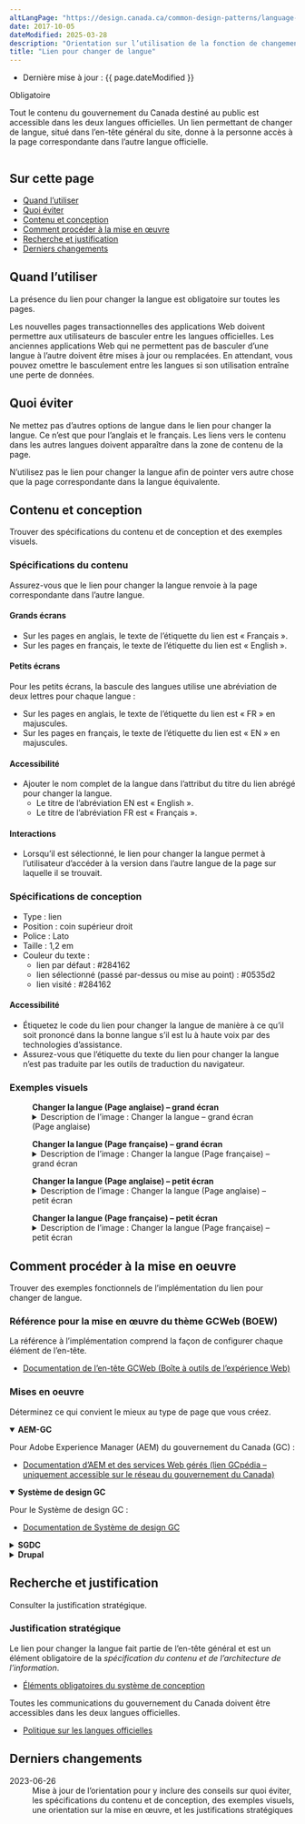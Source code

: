 ```yaml
---
altLangPage: "https://design.canada.ca/common-design-patterns/language-toggle.html"
date: 2017-10-05
dateModified: 2025-03-28
description: "Orientation sur l’utilisation de la fonction de changement de langue sur le site Canada.ca Le contenu du gouvernement du Canada est offert dans les deux langues officielles. Un lien permettant de changer de langue, situé dans l’en-tête général du site, donne à la personne accès à la page correspondante dans l’autre langue officielle."
title: "Lien pour changer de langue"
---
```

<div class="row">
  <div class="col-md-12 pull-left">
    <ul class="list-inline small mrgn-bttm-sm" id="list-inline-desktop-only">
      <li class="mrgn-rght-lg">Dernière mise à jour&nbsp;: {{ page.dateModified }}</li>
    </ul>
  </div>
</div>
<p><span class="label label-danger">Obligatoire</span></p>
<p>Tout le contenu du gouvernement du Canada destiné au public est accessible dans les deux langues officielles. Un lien permettant de changer de langue, situé dans l’en-tête général du site, donne à la personne accès à la page correspondante dans l’autre langue officielle.</p>
<div class="pattern-demo mrgn-tp-lg">
  <figure class="mrgn-bttm-sm"><img src="../images/01-lang-toggle-fr.png" class="img-responsive" alt=""></figure>
</div>
<section>
  <h2>Sur cette page</h2>
  <ul>
    <li><a href="#quand">Quand l’utiliser</a></li>
    <li><a href="#eviter">Quoi éviter</a></li>
    <li><a href="#contenu">Contenu et conception</a></li>
    <li><a href="#implementation">Comment procéder à la mise en œuvre</a></li>
    <li><a href="#recherche">Recherche et justification</a></li>
    <li><a href="#changements">Derniers changements</a></li>
  </ul>
</section>

<h2 id="quand">Quand l’utiliser</h2>
<p>La présence du lien pour changer la langue est obligatoire sur toutes les pages.</p>
<p>Les nouvelles pages transactionnelles des applications Web doivent permettre aux utilisateurs de basculer entre les langues officielles. Les anciennes applications Web qui ne permettent pas de basculer d’une langue à l’autre doivent être mises à jour ou remplacées. En attendant, vous pouvez omettre le basculement entre les langues si son utilisation entraîne une perte de données.</p>

<h2 id="eviter">Quoi éviter</h2>
<p>Ne mettez pas d’autres options de langue dans le lien pour changer la langue. Ce n’est que pour l’anglais et le français. Les liens vers le contenu dans les autres langues doivent apparaître dans la zone de contenu de la page.</p>
<p>N’utilisez pas le lien pour changer la langue afin de pointer vers autre chose que la page correspondante dans la langue équivalente.</p>

<h2 id="contenu">Contenu et conception</h2>
<p>Trouver des spécifications du contenu et de conception et des exemples visuels.</p>

<h3>Spécifications du contenu</h3>
<p>Assurez-vous que le lien pour changer la langue renvoie à la page correspondante dans l’autre langue.</p>

<h4>Grands écrans</h4>
<ul>
  <li>Sur les pages en anglais, le texte de l’étiquette du lien est &laquo;&nbsp;Français&nbsp;&raquo;.</li>
  <li>Sur les pages en français, le texte de l’étiquette du lien est &laquo;&nbsp;English&nbsp;&raquo;.</li>
</ul>
<h4>Petits écrans</h4>
<p>Pour les petits écrans, la bascule des langues utilise une abréviation de deux lettres pour chaque langue&nbsp;:</p>
<ul>
  <li>Sur les pages en anglais, le texte de l’étiquette du lien est &laquo;&nbsp;FR&nbsp;&raquo; en majuscules.</li>
  <li>Sur les pages en français, le texte de l’étiquette du lien est &laquo;&nbsp;EN&nbsp;&raquo; en majuscules.</li>
</ul>
<h4>Accessibilité</h4>
<ul>
  <li>Ajouter le nom complet de la langue dans l’attribut du titre du lien abrégé pour changer la langue.
    <ul>
      <li>Le titre de l’abréviation EN est &laquo;&nbsp;English&nbsp;&raquo;.</li>
      <li>Le titre de l’abréviation FR est &laquo;&nbsp;Français&nbsp;&raquo;.</li>
    </ul>
  </li>
</ul>
<h4>Interactions</h4>
<ul>
  <li>Lorsqu’il est sélectionné, le lien pour changer la langue permet à l’utilisateur d’accéder à la version dans l’autre langue de la page sur laquelle il se trouvait.</li>
</ul>
<h3>Spécifications de conception</h3>
<ul>
  <li>Type&nbsp;: lien</li>
  <li>Position&nbsp;: coin supérieur droit</li>
  <li>Police&nbsp;: Lato</li>
  <li>Taille&nbsp;: 1,2 em</li>
  <li>Couleur du texte&nbsp;:
    <ul>
      <li>lien par défaut&nbsp;: #284162</li>
      <li>lien sélectionné (passé par-dessus ou mise au point)&nbsp;: #0535d2</li>
      <li>lien visité&nbsp;: #284162</li>
    </ul>
  </li>
</ul>
<h4>Accessibilité</h4>
<ul>
  <li>Étiquetez le code du lien pour changer la langue de manière à ce qu’il soit prononcé dans la bonne langue s’il est lu à haute voix par des technologies d’assistance.</li>
  <li>Assurez-vous que l’étiquette du texte du lien pour changer la langue n’est pas traduite par les outils de traduction du navigateur.</li>
</ul>
<h3>Exemples visuels</h3>
<div class="pattern-demo mrgn-tp-lg">
  <figure>
    <figcaption><b>Changer la langue (Page anglaise) – grand écran</b></figcaption>
    <img src="../images/01-lang-toggle-en.png" class="img-responsive" alt="">
    <details class="mrgn-tp-md">
      <summary class="wb-toggle small" data-toggle="{&quot;print&quot;:&quot;on&quot;}">Description de l’image&nbsp;:  Changer la langue – grand écran (Page anglaise)</summary>
      <p class="mrgn-tp-lg">En-tête standard d’une page Canada.ca en anglais avec mise en surbrillance du mot lié Français dans le coin supérieur droit.</p>
    </details>
  </figure>
</div>
<div class="pattern-demo mrgn-tp-lg">
  <figure>
    <figcaption><b>Changer la langue (Page française) – grand écran </b></figcaption>
    <img src="../images/01-lang-toggle-fr.png" class="img-responsive" alt="">
    <details class="mrgn-tp-md">
      <summary class="wb-toggle small" data-toggle="{&quot;print&quot;:&quot;on&quot;}">Description de l’image&nbsp;: Changer la langue (Page française) – grand écran</summary>
      <p class="mrgn-tp-lg">En-tête standard d’une page Canada.ca en français avec mise en surbrillance du mot lié English dans le coin supérieur droit.</p>
    </details>
  </figure>
</div>
<div class="pattern-demo mrgn-tp-lg">
  <figure>
    <figcaption><b>Changer la langue (Page anglaise) – petit écran</b></figcaption>
    <img src="../images/01-lang-toggle-sm-en.png" class="img-responsive" alt="">
    <details class="mrgn-tp-md">
      <summary class="wb-toggle small" data-toggle="{&quot;print&quot;:&quot;on&quot;}">Description de l’image&nbsp;: Changer la langue (Page anglaise) – petit écran</summary>
      <p class="mrgn-tp-lg">En-tête standard d’une page Canada.ca en anglais avec mise en surbrillance de l’abréviation liée FR dans le coin supérieur droit.</p>
    </details>
  </figure>
</div>
<div class="pattern-demo mrgn-tp-lg">
  <figure>
    <figcaption><b>Changer la langue (Page française) – petit écran</b></figcaption>
    <img src="../images/01-lang-toggle-sm-fr.png" class="img-responsive" alt="">
    <details class="mrgn-tp-md">
      <summary class="wb-toggle small" data-toggle="{&quot;print&quot;:&quot;on&quot;}">Description de l’image&nbsp;: Changer la langue (Page française) – petit écran</summary>
      <p class="mrgn-tp-lg">En-tête standard d’une page Canada.ca en français avec mise en surbrillance de l’abréviation liée EN dans le coin supérieur droit.</p>
    </details>
  </figure>
</div>
<h2 id="implementation">Comment procéder à la mise en oeuvre</h2>
<p>Trouver des exemples fonctionnels de l’implémentation du lien pour changer de langue.</p>
<h3>Référence pour la mise en œuvre du thème GCWeb (BOEW)</h3>
<p>La référence à l’implémentation comprend la façon de configurer chaque élément de l’en-tête.</p>
<ul>
  <li><a href="https://wet-boew.github.io/GCWeb/sites/header/header-docs-fr.html">Documentation de l’en-tête GCWeb (Boîte à outils de l’expérience Web)</a></li>
</ul>
<h3>Mises en oeuvre</h3>
<p>Déterminez ce qui convient le mieux au type de page que vous créez.</p>
<div class="row">
  <div class="col-md-8">
    <div class="wb-tabs mrgn-tp-lg">
      <div class="tabpanels">
        <details id="004" open="open">
          <summary><strong>AEM-GC</strong></summary>
          <p class="mrgn-tp-lg">Pour Adobe Experience Manager (AEM) du gouvernement du Canada (GC)&nbsp;:</p>
          <ul>
            <li><a href="https://www.gcpedia.gc.ca/wiki/Documentation_d%27AEM_sp%C3%A9cifique_au_GC_6.5">Documentation d’AEM et des services Web gérés (lien GCpédia – uniquement accessible sur le réseau du gouvernement du Canada)</a></li>
          </ul>
        </details>
        <details id="0041" open="open">
          <summary><strong>Système de design GC</strong></summary>
          <p class="mrgn-tp-lg">Pour le Système de design GC&nbsp;:</p>
          <ul>
            <li><a href="https://systeme-design.alpha.canada.ca/fr/composants/bascule-de-langue/">Documentation de Système de design GC</a></li>
          </ul>
        </details>
        <details id="005">
          <summary><strong>SGDC</strong></summary>
          <p class="mrgn-tp-lg">Pour la Solution de gabarits à déploiement centralisé (SGDC)&nbsp;:</p>
          <ul>
            <li><a href="https://cenw-wscoe.github.io/sgdc-cdts/docs/index-fr.html">Documentation de la SGDC</a></li>
          </ul>
        </details>
        <details id="006">
          <summary><strong>Drupal</strong></summary>
          <p class="mrgn-tp-lg">Pour Drupal&nbsp;:</p>
          <ul>
            <li><a href="https://drupalwxt.github.io/">Documentation de Drupal WxT (en anglais seulement)</a></li>
          </ul>
        </details>
      </div>
    </div>
  </div>
</div>
<h2 id="recherche">Recherche et justification</h2>
<p>Consulter la justification stratégique.</p>
<h3>Justification stratégique</h3>
<p>Le lien pour changer la langue fait partie de l’en-tête général et est un élément obligatoire de la <cite>spécification du contenu et de l’architecture de l’information</cite>.</p>
<ul>
  <li><a href="https://conception.canada.ca/specifications/elements-obligatoires.html">Éléments obligatoires du système de conception</a></li>
</ul>
<p>Toutes les communications du gouvernement du Canada doivent être accessibles dans les deux langues officielles.</p>
<ul>
  <li><a href="https://www.tbs-sct.canada.ca/pol/doc-fra.aspx?id=26160">Politique sur les langues officielles</a></li>
</ul>
<h2 id="changements">Derniers changements</h2>
<dl class="dl-horizontal">
  <dt>
    <time datetime="2023-06-26" class="link-muted">2023-06-26</time>
  </dt>
  <dd>Mise à jour de l’orientation pour y inclure des conseils sur quoi éviter, les spécifications du contenu et de conception, des exemples visuels, une orientation sur la mise en œuvre, et les justifications stratégiques</dd>
</dl>
